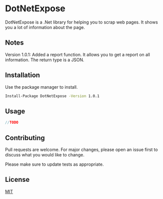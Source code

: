 # DotNetExpose

DotNetExpose is a .Net library for helping you to scrap web pages. It shows you a lot of information about the page.

## Notes
Version 1.0.1:
Added a report function. It allows you to get a report on all information. The return type is a JSON.

## Installation

Use the package manager to install.

```bash
Install-Package DotNetExpose -Version 1.0.1
```

## Usage

```C#
//TODO
```

## Contributing
Pull requests are welcome. For major changes, please open an issue first to discuss what you would like to change.

Please make sure to update tests as appropriate.

## License
[MIT](https://choosealicense.com/licenses/mit/)
